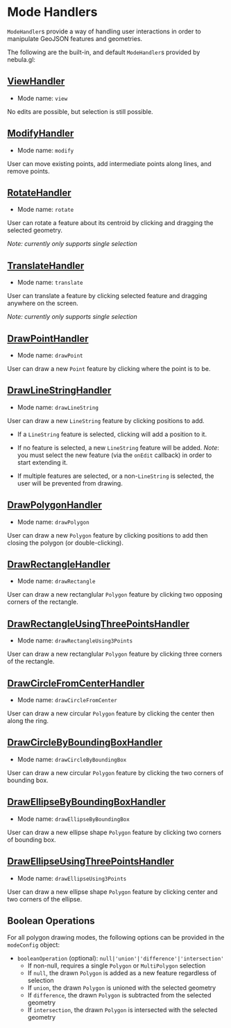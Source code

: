 # Mode Handlers

`ModeHandler`s provide a way of handling user interactions in order to manipulate GeoJSON features and geometries.

The following are the built-in, and default `ModeHandler`s provided by nebula.gl:

## [ViewHandler](https://github.com/uber/nebula.gl/blob/master/modules/core/src/lib/mode-handlers/view-handler.js)

* Mode name: `view`

No edits are possible, but selection is still possible.

## [ModifyHandler](https://github.com/uber/nebula.gl/blob/master/modules/core/src/lib/mode-handlers/modify-handler.js)

* Mode name: `modify`

User can move existing points, add intermediate points along lines, and remove points.

## [RotateHandler](https://github.com/uber/nebula.gl/blob/master/modules/core/src/lib/mode-handlers/rotate-handler.js)

* Mode name: `rotate`

User can rotate a feature about its centroid by clicking and dragging the selected geometry.

_Note: currently only supports single selection_

## [TranslateHandler](https://github.com/uber/nebula.gl/blob/master/modules/core/src/lib/mode-handlers/translate-handler.js)

* Mode name: `translate`

User can translate a feature by clicking selected feature and dragging anywhere on the screen.

_Note: currently only supports single selection_

## [DrawPointHandler](https://github.com/uber/nebula.gl/blob/master/modules/core/src/lib/mode-handlers/draw-point-handler.js)

* Mode name: `drawPoint`

User can draw a new `Point` feature by clicking where the point is to be.

## [DrawLineStringHandler](https://github.com/uber/nebula.gl/blob/master/modules/core/src/lib/mode-handlers/draw-line-string-handler.js)

* Mode name: `drawLineString`

User can draw a new `LineString` feature by clicking positions to add.

* If a `LineString` feature is selected, clicking will add a position to it.

* If no feature is selected, a new `LineString` feature will be added. *Note*: you must select the new feature (via the `onEdit` callback) in order to start extending it.

* If multiple features are selected, or a non-`LineString` is selected, the user will be prevented from drawing.

## [DrawPolygonHandler](https://github.com/uber/nebula.gl/blob/master/modules/core/src/lib/mode-handlers/draw-polygon-handler.js)

* Mode name: `drawPolygon`

User can draw a new `Polygon` feature by clicking positions to add then closing the polygon (or double-clicking).

## [DrawRectangleHandler](https://github.com/uber/nebula.gl/blob/master/modules/core/src/lib/mode-handlers/draw-rectangle-handler.js)

* Mode name: `drawRectangle`

User can draw a new rectanglular `Polygon` feature by clicking two opposing corners of the rectangle.

## [DrawRectangleUsingThreePointsHandler](https://github.com/uber/nebula.gl/blob/master/modules/core/src/lib/mode-handlers/draw-rectangle-using-three-points-handler.js)

* Mode name: `drawRectangleUsing3Points`

User can draw a new rectanglular `Polygon` feature by clicking three corners of the rectangle.

## [DrawCircleFromCenterHandler](https://github.com/uber/nebula.gl/blob/master/modules/core/src/lib/mode-handlers/draw-circle-from-center-handler.js)

* Mode name: `drawCircleFromCenter`

User can draw a new circular `Polygon` feature by clicking the center then along the ring.

## [DrawCircleByBoundingBoxHandler](https://github.com/uber/nebula.gl/blob/master/modules/core/src/lib/mode-handlers/draw-circle-by-bounding-box-handler.js)

* Mode name: `drawCircleByBoundingBox`

User can draw a new circular `Polygon` feature by clicking the two corners of bounding box.

## [DrawEllipseByBoundingBoxHandler](https://github.com/uber/nebula.gl/blob/master/modules/core/src/lib/mode-handlers/draw-ellipse-by-bounding-box-handler.js)

* Mode name: `drawEllipseByBoundingBox`

User can draw a new ellipse shape `Polygon` feature by clicking two corners of bounding box.

## [DrawEllipseUsingThreePointsHandler](https://github.com/uber/nebula.gl/blob/master/modules/core/src/lib/mode-handlers/draw-ellipse-using-three-points-handler.js)

* Mode name: `drawEllipseUsing3Points`

User can draw a new ellipse shape `Polygon` feature by clicking center and two corners of the ellipse.

## Boolean Operations

For all polygon drawing modes, the following options can be provided in the `modeConfig` object:

* `booleanOperation` (optional):  `null|'union'|'difference'|'intersection'`
  * If non-null, requires a single `Polygon` or `MultiPolygon` selection
  * If `null`, the drawn `Polygon` is added as a new feature regardless of selection
  * If `union`, the drawn `Polygon` is unioned with the selected geometry
  * If `difference`, the drawn `Polygon` is subtracted from the selected geometry
  * If `intersection`, the drawn `Polygon` is intersected with the selected geometry